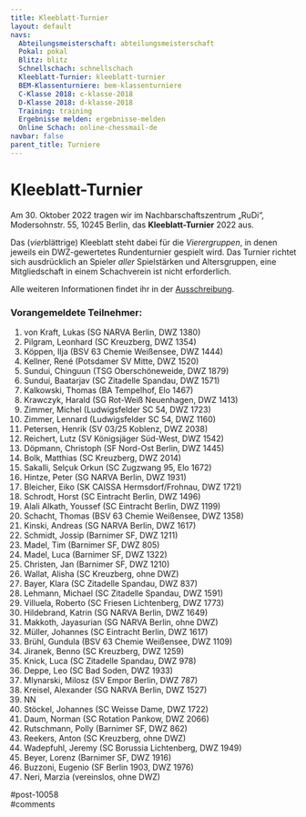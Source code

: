 ```yaml
---
title: Kleeblatt-Turnier 
layout: default
navs:
  Abteilungsmeisterschaft: abteilungsmeisterschaft
  Pokal: pokal
  Blitz: blitz
  Schnellschach: schnellschach
  Kleeblatt-Turnier: kleeblatt-turnier
  BEM-Klassenturniere: bem-klassenturniere
  C-Klasse 2018: c-klasse-2018
  D-Klasse 2018: d-klasse-2018
  Training: training
  Ergebnisse melden: ergebnisse-melden
  Online Schach: online-chessmail-de
navbar: false
parent_title: Turniere
---
```

<div class="post-10058 page type-page status-publish hentry" id="post-10058">
<h1 class="entry-title">Kleeblatt-Turnier</h1>
<div class="entry-content">
<p>Am 30. Oktober 2022 tragen wir im Nachbarschaftszentrum „RuDi“, Modersohnstr. 55, 10245 Berlin, das <b>Kleeblatt-Turnier</b> 2022 aus. </p>
<p>Das (<i>vier</i>blättrige) Kleeblatt steht dabei für die <i>Vierergruppen</i>, in denen jeweils ein DWZ-gewertetes Rundenturnier gespielt wird. Das Turnier richtet sich ausdrücklich an Spieler <i>aller</i> Spielstärken und Altersgruppen, eine Mitgliedschaft in einem Schachverein ist nicht erforderlich.</p>
<p>Alle weiteren Informationen findet ihr in der <a href="https://www.narva-schach.de/wordpress/wp-content/uploads/2022/10/Kleeblatt-Turnier-2022.pdf">Ausschreibung</a>.</p>
<h3>Vorangemeldete Teilnehmer:</h3>
<ol>
<li>von Kraft, Lukas (SG NARVA Berlin, DWZ 1380)</li>
<li>Pilgram, Leonhard (SC Kreuzberg, DWZ 1354)</li>
<li>Köppen, Ilja (BSV 63 Chemie Weißensee, DWZ 1444)</li>
<li>Kellner, René (Potsdamer SV Mitte, DWZ 1520)</li>
<li>Sundui, Chinguun (TSG Oberschöneweide, DWZ 1879)</li>
<li>Sundui, Baatarjav (SC Zitadelle Spandau, DWZ 1571)</li>
<li>Kalkowski, Thomas (BA Tempelhof, Elo 1467)</li>
<li>Krawczyk, Harald (SG Rot-Weiß Neuenhagen, DWZ 1413)</li>
<li>Zimmer, Michel (Ludwigsfelder SC 54, DWZ 1723)</li>
<li>Zimmer, Lennard (Ludwigsfelder SC 54, DWZ 1160)</li>
<li>Petersen, Henrik (SV 03/25 Koblenz, DWZ 2038)</li>
<li>Reichert, Lutz (SV Königsjäger Süd-West, DWZ 1542)</li>
<li>Döpmann, Christoph (SF Nord-Ost Berlin, DWZ 1445)</li>
<li>Bolk, Matthias (SC Kreuzberg, DWZ 2014)</li>
<li>Sakalli, Selçuk Orkun (SC Zugzwang 95, Elo 1672)</li>
<li>Hintze, Peter (SG NARVA Berlin, DWZ 1931)</li>
<li>Bleicher, Eiko (SK CAISSA Hermsdorf/Frohnau, DWZ 1721)</li>
<li>Schrodt, Horst (SC Eintracht Berlin, DWZ 1496)</li>
<li>Alali Alkath, Youssef (SC Eintracht Berlin, DWZ 1199)</li>
<li>Schacht, Thomas (BSV 63 Chemie Weißensee, DWZ 1358)</li>
<li>Kinski, Andreas (SG NARVA Berlin, DWZ 1617)</li>
<li>Schmidt, Jossip (Barnimer SF, DWZ 1211)</li>
<li>Madel, Tim (Barnimer SF, DWZ 805)</li>
<li>Madel, Luca (Barnimer SF, DWZ 1322)</li>
<li>Christen, Jan (Barnimer SF, DWZ 1210)</li>
<li>Wallat, Alisha (SC Kreuzberg, ohne DWZ)</li>
<li>Bayer, Klara (SC Zitadelle Spandau, DWZ 837)</li>
<li>Lehmann, Michael (SC Zitadelle Spandau, DWZ 1591)</li>
<li>Villuela, Roberto (SC Friesen Lichtenberg, DWZ 1773)</li>
<li>Hildebrand, Katrin (SG NARVA Berlin, DWZ 1649)</li>
<li>Makkoth, Jayasurian (SG NARVA Berlin, ohne DWZ)</li>
<li>Müller, Johannes (SC Eintracht Berlin, DWZ 1617)</li>
<li>Brühl, Gundula (BSV 63 Chemie Weißensee, DWZ 1109)</li>
<li>Jiranek, Benno (SC Kreuzberg, DWZ 1259)</li>
<li>Knick, Luca (SC Zitadelle Spandau, DWZ 978)</li>
<li>Deppe, Leo (SC Bad Soden, DWZ 1933)</li>
<li>Mlynarski, Milosz (SV Empor Berlin, DWZ 787)</li>
<li>Kreisel, Alexander (SG NARVA Berlin, DWZ 1527)</li>
<li>NN</li>
<li>Stöckel, Johannes (SC Weisse Dame, DWZ 1722)</li>
<li>Daum, Norman (SC Rotation Pankow, DWZ 2066)</li>
<li>Rutschmann, Polly (Barnimer SF, DWZ 862)</li>
<li>Reekers, Anton (SC Kreuzberg, ohne DWZ)</li>
<li>Wadepfuhl, Jeremy (SC Borussia Lichtenberg, DWZ 1949)</li>
<li>Beyer, Lorenz (Barnimer SF, DWZ 1916)</li>
<li>Buzzoni, Eugenio (SF Berlin 1903, DWZ 1976)</li>
<li>Neri, Marzia (vereinslos, ohne DWZ)</li>
</ol>
</div><!-- .entry-content -->
</div> #post-10058 
<div id="comments">
</div> #comments 
